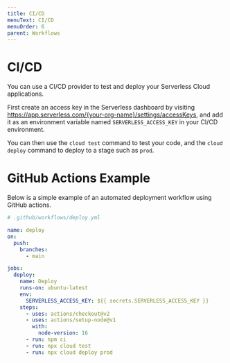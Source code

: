```yaml
---
title: CI/CD
menuText: CI/CD
menuOrder: 6
parent: Workflows
---
```


# CI/CD

You can use a CI/CD provider to test and deploy your Serverless Cloud applications.

First create an access key in the Serverless dashboard by visiting https://app.serverless.com/{your-org-name}/settings/accessKeys, and add it as an environment variable named `SERVERLESS_ACCESS_KEY` in your CI/CD environment.

You can then use the `cloud test` command to test your code, and the `cloud deploy` command to deploy to a stage such as `prod`.

# GitHub Actions Example

Below is a simple example of an automated deployment workflow using GitHub actions.

```yaml
# .github/workflows/deploy.yml

name: deploy
on:
  push:
    branches:
      - main

jobs:
  deploy:
    name: Deploy
    runs-on: ubuntu-latest
    env:
      SERVERLESS_ACCESS_KEY: ${{ secrets.SERVERLESS_ACCESS_KEY }}
    steps:
      - uses: actions/checkout@v2
      - uses: actions/setup-node@v1
        with:
          node-version: 16
      - run: npm ci
      - run: npx cloud test
      - run: npx cloud deploy prod
```
